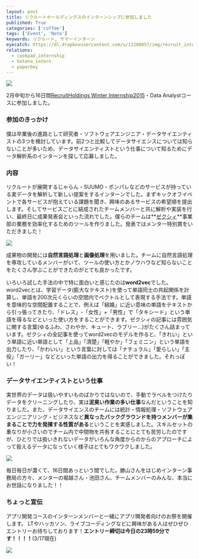 ```yaml
---
layout: post
title: リクルートホールディングスのインターンシップに参加しました
published: True
categories: ['coffee']
tags: ['Event', 'Note']
keywords: リクルート, サマーインターン
eyecatch: https://dl.dropboxusercontent.com/u/12208857/img/recruit_internship01.png
relations:
  - cookpad_internship
  - hatena_intern
  - paperboy
---
```


[<img src="https://dl.dropboxusercontent.com/u/12208857/img/recruit_internship01.png" class="image-on-frame-medium image-fade">](http://recruit-jinji.jp/winter-internship2015/)

2月中旬から16日間[RecruitHoldings Winter Internship2015](http://recruit-jinji.jp/winter-internship2015/)・Data Analystコースに参加しました。

### 参加のきっかけ

僕は卒業後の進路として研究者・ソフトウェアエンジニア・データサイエンティストの3つを検討しています。前2つと比較してデータサイエンスについては知らないことが多いため、データサイエンティストという仕事について知るためにデータ解析系のインターンを探して応募しました。

### 内容

リクルートが展開するじゃらん・SUUMO・ポンパレなどのサービスが持っている実データを解析して新しい提案をするインターンでした。まずキックオフイベントで各サービスが抱えている課題を聞き、興味のあるサービスの希望順を提出します。そしてサービスごとに結成されたチームメンバーと共に解析や実装を行い、最終日に成果発表会といった流れでした。僕らのチームは**[ゼクシィ](http://zexy.net/)**事業部の業務を効率化するためのツールを作りました。発表ではメンター特別賞をいただきました！

<img src="https://dl.dropboxusercontent.com/u/12208857/img/recruit_internship02.png" class="image-on-frame-medium image-fade">

成果物の開発には**自然言語処理**と**画像処理**を用いました。チームに自然言語処理を専攻しているメンバーがいて、ツールの使い方とかノウハウなど知らないことをたくさん学ぶことができたのがとても良かったです。

いろいろ試した手法の中で特に面白いと感じたのは**word2vec**でした。word2vecとは、学習データ(膨大なテキスト)を使って単語同士の共起関係を計算し、単語を200次元くらいの空間内でベクトルとして表現する手法です。単語を意味的な空間配置することで、例えば「結婚」に近い意味の単語をテキストから引っ張ってきたり、「ドレス」-「女性」+「男性」で「タキシード」という単語を得るなどといった使い方をすることができます。ゼクシィの記事には雰囲気に関する言葉(ゆるふわ、さわやか、キュート、ラブリー...)がたくさん詰まっています。ゼクシィの全記事を使ってword2vecのモデルを作ると、「きれい」という単語に近い単語として「上品」「清楚」「軽やか」「フェミニン」という単語を出力したり、「かわいい」という言葉に対しては「ナチュラル」「愛らしい」「主役」「ガーリー」などといった単語の出力を得ることができました。それっぽい！

### データサイエンティストという仕事

実世界のデータは扱いやすいものばかりではないので、手動でラベルをつけたりデータをクリーニングしたり、実は**泥臭い作業の多い仕事**なんだということを知りました。また、データサイエンスのチームには統計・情報処理・ソフトウェアエンジニアリング・ビジネスなど**異なったバックグラウンドを持つメンバーが集まることで力を発揮する性質がある**ということを実感しました。スキルセットの重なりが小さいのでチーム内で中間物を共有することにとても苦労したのですが、ひとりでは扱いきれないデータがいろんな角度からのからのアプローチによって扱えるデータになっていく様子はとてもワクワクしました。

<img src="https://dl.dropboxusercontent.com/u/12208857/img/recruit_internship03.jpg" class="image-on-frame-medium image-fade">

毎日毎日が濃くて、16日間あっという間でした。勝山さんをはじめインターン事務局の方々、メンターの堀越さん・池田さん、チームメンバーのみんな、本当にお世話になりました！！

### ちょっと宣伝

アプリ開発コースのインターンメンバーと一緒にアプリ開発者向けのお祭を開催します。 LTやハッカソン、ライブコーディングなどに興味がある人はぜひぜひエントリーお待ちしております！**エントリー締切は今日の23時59分です！！！！**(3/17現在)

[<img src="https://dl.dropboxusercontent.com/u/12208857/img/recruit_internship04.png" class="image-on-frame-small image-fade">](http://recruit-jinji.jp/adf_fes2015/)